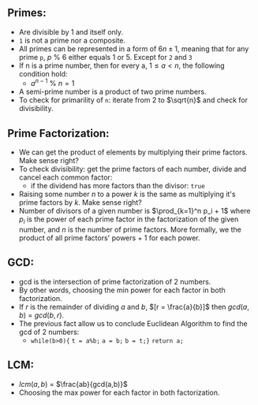 ## Primes:
- Are divisible by 1 and itself only.
- `1` is not a prime nor a composite.
- All primes can be represented in a form of $6n ± 1$, meaning that for any prime `p`, $p \ \%\ 6$ either equals 1 or 5. Except for `2` and `3` 
- If n is a prime number, then for every a, $1 \le a < n$, the following condition hold:
	- $a^{n-1}\ \% \  n = 1$
- A semi-prime number is a product of two prime numbers.
- To check for primarility of `n`: iterate from 2 to $\sqrt{n}$ and check for divisibility. 

## Prime Factorization:
- We can get the product of elements by multiplying their prime factors. Make sense right?
- To check divisibility: get the prime factors of each number, divide and cancel each common factor:
	- if the dividend has more factors than the divisor: `true`
- Raising some number $n$ to a power $k$ is the same as multiplying it's prime factors by $k$. Make sense right?
- Number of divisors of a given number is $\prod_{k=1}^n p_i + 1$  where $p_i$ is the power of each prime factor in the factorization of the given number, and $n$ is the number of prime factors. More formally, we the product of all prime factors' powers + 1 for each power.
## GCD:
- gcd is the intersection of prime factorization of 2 numbers. 
- By other words, choosing the min power for each factor in both factorization.
- If $r$ is the remainder of dividing  $a$ and $b$, $[r = \frac{a}{b}]$ then $gcd(a,b)$ = $gcd(b, r)$.
- The previous fact allow us to conclude Euclidean Algorithm to find the gcd of 2 numbers:
	- `while(b>0){`
	`t = a%b;`
	`a = b;`
	`b = t;}`
	   `return a;`
	

## LCM:
- $lcm(a,b)$  = $\frac{ab}{gcd(a,b)}$
- Choosing the max power for each factor in both factorization.

